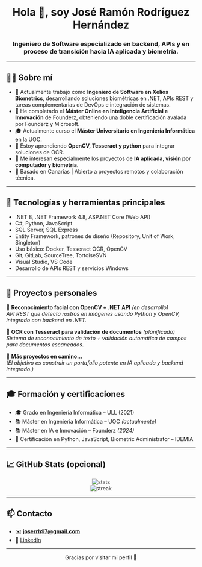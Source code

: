 <h1 align="center">Hola 👋, soy José Ramón Rodríguez Hernández</h1>
<h3 align="center">Ingeniero de Software especializado en backend, APIs y en proceso de transición hacia IA aplicada y biometría.</h3>

---

## 🧑‍💻 Sobre mí

- 🎯 Actualmente trabajo como **Ingeniero de Software en Xelios Biometrics**, desarrollando soluciones biométricas en .NET, APIs REST y tareas complementarias de DevOps e integración de sistemas.
- 📘 He completado el **Máster Online en Inteligencia Artificial e Innovación** de Founderz, obteniendo una doble certificación avalada por Founderz y Microsoft.
- 🎓 Actualmente curso el **Máster Universitario en Ingeniería Informática** en la UOC.
- 🌱 Estoy aprendiendo **OpenCV, Tesseract y python** para integrar soluciones de OCR.
- 🧠 Me interesan especialmente los proyectos de **IA aplicada, visión por computador y biometría**.
- 📍 Basado en Canarias | Abierto a proyectos remotos y colaboración técnica.

---

## 💼 Tecnologías y herramientas principales

- .NET 8, .NET Framework 4.8, ASP.NET Core (Web API)
- C#, Python, JavaScript
- SQL Server, SQL Express
- Entity Framework, patrones de diseño (Repository, Unit of Work, Singleton)
- Uso básico: Docker, Tesseract OCR, OpenCV
- Git, GitLab, SourceTree, TortoiseSVN
- Visual Studio, VS Code
- Desarrollo de APIs REST y servicios Windows


---

## 🚀 Proyectos personales

🔸 **Reconocimiento facial con OpenCV + .NET API** *(en desarrollo)*  
_API REST que detecta rostros en imágenes usando Python y OpenCV, integrado con backend en .NET._

🔸 **OCR con Tesseract para validación de documentos** *(planificado)*  
_Sistema de reconocimiento de texto + validación automática de campos para documentos escaneados._

🔸 **Más proyectos en camino...**  
_(El objetivo es construir un portafolio potente en IA aplicada y backend integrado.)_

---

## 🎓 Formación y certificaciones

- 🎓 Grado en Ingeniería Informática – ULL (2021)
- 📚 Máster en Ingeniería Informática – UOC *(actualmente)*
- 📚 Máster en IA e Innovación – Founderz *(2024)*
- 📜 Certificación en Python, JavaScript, Biometric Administrator – IDEMIA

---

## 📈 GitHub Stats (opcional)

<p align="center">
  <img src="https://github-readme-stats.vercel.app/api?username=Serah73&show_icons=true&theme=radical" alt="stats"/>
  <br/>
  <img src="https://github-readme-streak-stats.herokuapp.com/?user=Serah73&theme=radical" alt="streak"/>
</p>

---

## 📫 Contacto

- ✉️ **joserrh97@gmail.com**
- 💼 [LinkedIn](https://www.linkedin.com/in/serah73/)

---

<p align="center">
  Gracias por visitar mi perfil 🙌  
</p>
